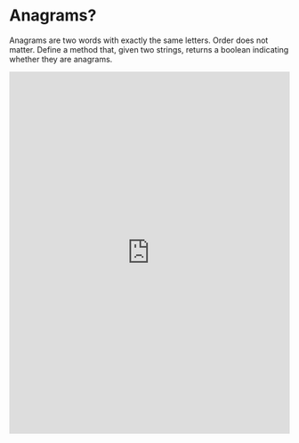 # Anagrams?

Anagrams are two words with exactly the same letters. Order does not matter. Define a method that, given two strings, returns a boolean indicating whether they are anagrams.

<iframe frameborder="0" width="100%" height="650" src="https://repl.it/GdYF/6?lite=true"></iframe>
